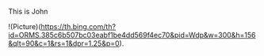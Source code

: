This is John

!(Picture)(https://th.bing.com/th?id=ORMS.385c6b507bc03eabf1be4dd569f4ec70&pid=Wdp&w=300&h=156&qlt=90&c=1&rs=1&dpr=1.25&p=0).
